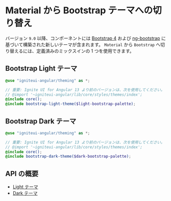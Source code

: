 # Material から Bootstrap テーマへの切り替え
バージョン `9.0` 以降、コンポーネントには [Bootstrap 4](https://getbootstrap.com/)  および [ng-bootstrap](https://ng-bootstrap.github.io/#/home) に基づいて構築された新しいテーマが含まれます。
`Material` から `Bootstrap` へ切り替えるには、定義済みのミックスインの 1 つを使用できます。

## Bootstrap Light テーマ
```scss
@use "igniteui-angular/theming" as *;

// 重要: Ignite UI for Angular 13 より前のバージョンは、次を使用してください。
// @import '~igniteui-angular/lib/core/styles/themes/index';
@include core();
@include bootstrap-light-theme($light-bootstrap-palette);
```

## Bootstrap Dark テーマ
```scss
@use "igniteui-angular/theming" as *;

// 重要: Ignite UI for Angular 13 より前のバージョンは、次を使用してください。
// @import '~igniteui-angular/lib/core/styles/themes/index';
@include core();
@include bootstrap-dark-theme($dark-bootstrap-palette);
```

## API の概要
* [Light テーマ]({environment:sassApiUrl}/index.html#mixin-bootstrap-light-theme)
* [Dark テーマ]({environment:sassApiUrl}/index.html#mixin-bootstrap-dark-theme)

